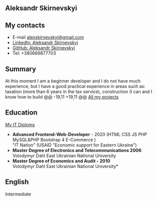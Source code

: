 ## Aleksandr Skirnevskyi
## My contacts
- E-mail alexskirnevskyi@gmail.com
- [LinkedIn: Aleksandr Skirnevskyi](https://www.linkedin.com/in/aleksandr-skirnevskyi-4b61351b7/)
- [GitHub: Aleksandr Skirnevskyi](https://github.com/SkirnevskyiAleksandr)
- Tel: +380669877703
## Summary
  At this moment I am a beginner developer and I do not have much experience, but I have a good practical
  experience in areas such as: taxation (more than 6 years in the tax service), construction (I can and I know how to build
@@ -19,11 +19,11 @@
  [All my projects](https://github.com/SkirnevskyiAleksandr)
## Education
  [My IT Diploms](https://drive.google.com/drive/folders/1N0gMHUQI5fvMuNIPcSsrlgcdhfy7Uerg)
- **Advanced Frontend-Web-Developer** - 2020 (HTML CSS JS PHP MySQL&PHP Bootstrap 4 E-Commerce )  
    "IT Nation" (USAID "Economic support for Eastern Ukraine")
- **Master Degree of Electronics and Telecommunications 2006**  
    Volodymyr Dahl East Ukrainian National University
- **Master Degree of Economics and Audit - 2010**  
    Volodymyr Dahl East Ukrainian National University*
## English
  Intermediate 
